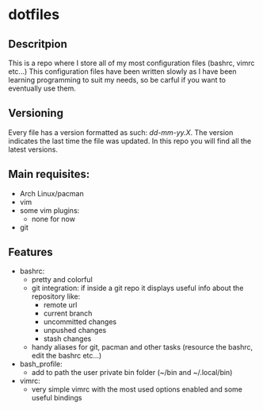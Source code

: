 # dotfiles
## Descritpion
This is a repo where I store all of my most configuration files (bashrc, vimrc etc...)
This configuration files have been written slowly as I have been learning programming to suit my needs, so be carful if you want to eventually use them.
## Versioning
Every file has a version formatted as such: *dd-mm-yy.X*. The version indicates the last time the file was updated. In this repo you will find all the latest versions.
## Main requisites:
- Arch Linux/pacman
- vim
- some vim plugins:
  	- none for now
- git
## Features
- bashrc:
	- pretty and colorful
	- git integration: if inside a git repo it displays useful info about the repository like:
		- remote url
		- current branch
		- uncommitted changes
		- unpushed changes
		- stash changes
	- handy aliases for git, pacman and other tasks (resource the bashrc, edit the bashrc etc...)
- bash_profile:
	- add to path the user private bin folder (~/bin and ~/.local/bin)
- vimrc:
	- very simple vimrc with the most used options enabled and some useful bindings
